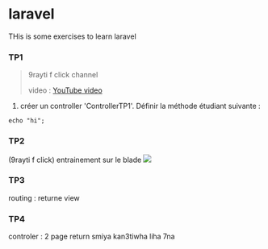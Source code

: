 # laravel

THis is some exercises to learn laravel



### TP1

> 9rayti f click channel
> 
> video : <a href="https://youtu.be/9dGmUvg9QQ0?si=RmUvojuobIsqC3R9">YouTube video</a>

1. créer un controller 'ControllerTP1'. Définir la méthode étudiant suivante :
```
echo "hi";
```




### TP2
(9rayti f click)
entrainement sur le blade
<img src="https://videonotebook-backend-prod-s3bucket-o7wnhni1juc2.s3.us-west-2.amazonaws.com/2edab29d-5602-4711-aa85-a1659a5abdd6-marked.jpeg?AWSAccessKeyId=ASIASVZU45PP4A5VFJN7&Expires=1701217422&Signature=PmqDoFd3aqag2E27D2ZANUWuX3I%3D&X-Amzn-Trace-Id=Root%3D1-6562900e-19bf1a06409ee667377e7d9d%3BParent%3D438703f82b0c5d95%3BSampled%3D0%3BLineage%3D5400e9d1%3A0&x-amz-security-token=IQoJb3JpZ2luX2VjECgaCXVzLXdlc3QtMiJIMEYCIQC3UByPz87BER%2BzoDF70BocvLXIxmFke4XCFXqjK9z9dgIhAJznG6ysUiq8dTuIcIzc3foUkfecoLUAn5tP7QSltcuKKr4DCIH%2F%2F%2F%2F%2F%2F%2F%2F%2F%2FwEQABoMMTg0MjU3NjcwMTExIgzcfZts1pDGObBe6w0qkgO3UB7sakachHbtBifzwPlzCe4GolALxQ1VRoKu%2FpJ7MzleOGZIxMszovL9n0ZGfxB4vL1nBN5MLo0lLGVI0HAPDnSuLRtp3o%2F%2FkjROggEd7lZm8e4wzX0%2Fo6HM9KPTMnbAEa8LKlqxpadB%2FquYVdEVlMmNiLkzR%2B%2BUDy96MRxAPljcQszBg3rWNQrEO1j587R9ggbnVZB1M2VDcrMvkXvCR6p9H74WWQzOXDNzCUxSAHujVoor17f9UBMC5lRYR6Ax0HflG760xoc1d47EE%2B%2FK1tbQY7duQBhVPWXg5keh2hgWJhgLQ3V5JpGqjTzib%2B%2Fjbcg1V4w%2F2nE%2Bp2OOARvop5wp7qEQ2ooX75WVQFR4M%2BRomb6AAIzVRQ%2BoxKYxAWzxR8xnYkKKOfJTwpfEZ9wnfzyh7qUftV05B12wtuA75nnSulmmj%2BG2mIq3ffGi1A54NJraTbVVVR0pQTDWUqcs6jaHXrP6UM6OuKdFnAXKAkStluPRqSzrSwxbdju7Rffw5tCFbGO5dV3iLx9NFAGmz3Qwho%2BKqwY6nQEychs93ArrC1q%2FCAf6hBaIyGOGo7M5ivPC6j53aGCvxuWbZfWSXVaWy1lft%2BdrgvT6WLqgloNtGYvB975EJQNj1GdJn36QAxA%2BwwkvktgPpMYkEkvtOWnOJ8nAjBpGtjs56zI8d%2F29pxEc1UbgOmzMSrNvRUf9cxbCoegoMSFYlfKJL6waP2XQUX4M0m1a9FDDDzi%2B5p8HEk8WsRPg">

### TP3

routing : returne view 

### TP4

controler : 2 page return smiya kan3tiwha liha 7na 
